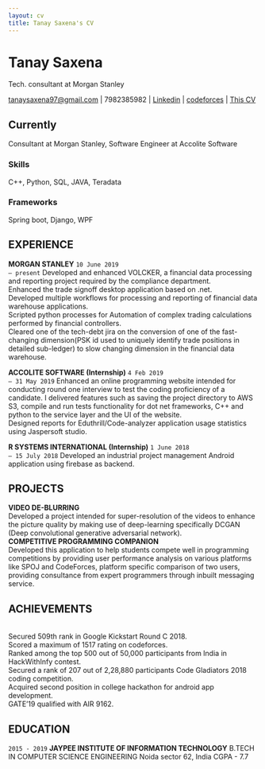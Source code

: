 ```yaml
---
layout: cv
title: Tanay Saxena's CV
---
```

# Tanay Saxena
Tech. consultant at Morgan Stanley

<div id="webaddress">
<a href="tanaysaxena97@gmail.com">tanaysaxena97@gmail.com</a>
| 7982385982
| <a href="www.linkedin.com/in/tanay-saxena-2504">Linkedin</a>
| <a href="http://codeforces.com/profile/tysamurai">codeforces</a>
| <a href="https://tysamurai97.github.io/markdown-cv/">This CV</a>
</div>


## Currently
Consultant at Morgan Stanley, Software Engineer at Accolite Software

### Skills
C++, Python, SQL, JAVA, Teradata

### Frameworks
Spring boot, Django, WPF

## EXPERIENCE

__MORGAN STANLEY__
`10 June 2019`
<br>
`– present`
Developed and enhanced VOLCKER, a financial data processing and reporting
project required by the compliance department.
<br> Enhanced the trade signoff desktop application based on .net.
<br> Developed multiple workflows for processing and reporting of financial data warehouse applications.
<br> Scripted python processes for Automation of complex trading calculations performed by
financial controllers.
<br> Cleared one of the tech-debt jira on the conversion of one of the fast-changing dimension(PSK id used
to uniquely identify trade positions in detailed sub-ledger) to slow changing
dimension in the financial data warehouse.

__ACCOLITE SOFTWARE (Internship)__
`4 Feb 2019`
<br>
`– 31 May 2019`
Enhanced an online programming website intended for conducting round one
interview to test the coding proficiency of a candidate. I delivered features such
as saving the project directory to AWS S3, compile and run tests functionality
for dot net frameworks, C++ and python to the service layer and the UI of the
website.
<br> Designed reports for Eduthrill/Code-analyzer application usage statistics using
Jaspersoft studio.

__R SYSTEMS INTERNATIONAL (Internship)__
`1 June 2018`
<br>
`– 15 July 2018`
Developed an industrial project management Android application using firebase
as backend.

## PROJECTS
__VIDEO DE-BLURRING__
<br>
Developed a project intended for super-resolution of the videos to enhance the picture quality by making use of
deep-learning specifically DCGAN (Deep convolutional generative
adversarial network).<br>
__COMPETITIVE PROGRAMMING COMPANION__
<br>
Developed this application to help students compete well in programming
competitions by providing user performance analysis on various
platforms like SPOJ and CodeForces, platform specific comparison of two users,
providing consultance from expert programmers through inbuilt messaging service.

## ACHIEVEMENTS
<br> Secured 509th rank in Google
Kickstart Round C 2018.
<br> Scored a maximum of 1517
rating on codeforces.
<br> Ranked among the
top 500 out of 50,000
participants from India
in HackWithInfy contest.
<br> Secured a rank of 207
out of 2,28,880 participants
Code Gladiators 2018 coding
competition.
<br> Acquired second position in
college hackathon for
android app development.
<br> GATE’19 qualified with
AIR 9162.

## EDUCATION
`2015 - 2019`
__JAYPEE INSTITUTE OF INFORMATION TECHNOLOGY__
B.TECH IN COMPUTER SCIENCE
ENGINEERING
Noida sector 62, India
CGPA - 7.7

<!-- ### Footer

Last updated: May 2013 -->
